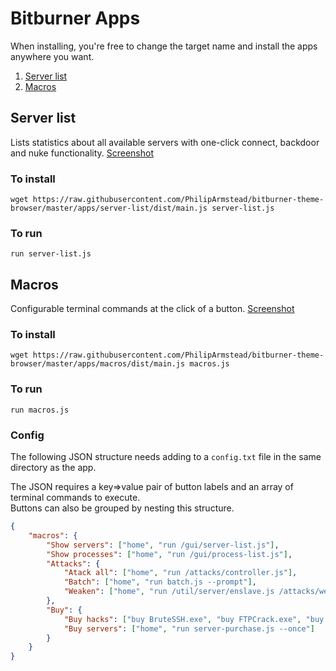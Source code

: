 # Bitburner Apps
When installing, you're free to change the target name and install the apps anywhere you want.

1. [Server list](#server-list)
2. [Macros](#macros)

## Server list
Lists statistics about all available servers with one-click connect, backdoor and nuke functionality. [Screenshot](./docs/server-list.png)

### To install
`wget https://raw.githubusercontent.com/PhilipArmstead/bitburner-theme-browser/master/apps/server-list/dist/main.js server-list.js`  

### To run
`run server-list.js`


## Macros
Configurable terminal commands at the click of a button. [Screenshot](./docs/macros.png)

### To install
`wget https://raw.githubusercontent.com/PhilipArmstead/bitburner-theme-browser/master/apps/macros/dist/main.js macros.js`  

### To run
`run macros.js`

### Config
The following JSON structure needs adding to a `config.txt` file in the same directory as the app.  

The JSON requires a key=>value pair of button labels and an array of terminal commands to execute.  
Buttons can also be grouped by nesting this structure.
```json
{
	"macros": {
		"Show servers": ["home", "run /gui/server-list.js"],
		"Show processes": ["home", "run /gui/process-list.js"],
		"Attacks": {
			"Atack all": ["home", "run /attacks/controller.js"],
			"Batch": ["home", "run batch.js --prompt"],
			"Weaken": ["home", "run /util/server/enslave.js /attacks/weaken-forever.js joesguns"]
		},
		"Buy": {
			"Buy hacks": ["buy BruteSSH.exe", "buy FTPCrack.exe", "buy relaySMTP.exe", "buy HTTPWorm.exe", "buy SQLInject.exe", "home", "run /util/server/root-everything.js"],
			"Buy servers": ["home", "run server-purchase.js --once"]
		}
	}
}
```
